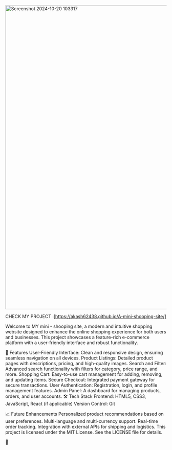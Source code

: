 <img width="951" alt="Screenshot 2024-10-20 103317" src="https://github.com/user-attachments/assets/b7c24dfa-949e-4344-91d6-69dae9635820">





CHECK MY PROJECT :[https://akash62438.github.io/A-mini-shooping-site/]


Welcome to MY mini - shooping site, a modern and intuitive shopping website designed to enhance the online shopping experience for both users and businesses. This project showcases a feature-rich e-commerce platform with a user-friendly interface and robust functionality.

🌟 Features
User-Friendly Interface: Clean and responsive design, ensuring seamless navigation on all devices.
Product Listings: Detailed product pages with descriptions, pricing, and high-quality images.
Search and Filter: Advanced search functionality with filters for category, price range, and more.
Shopping Cart: Easy-to-use cart management for adding, removing, and updating items.
Secure Checkout: Integrated payment gateway for secure transactions.
User Authentication: Registration, login, and profile management features.
Admin Panel: A dashboard for managing products, orders, and user accounts.
🛠️ Tech Stack
Frontend: HTML5, CSS3, JavaScript, React (if applicable)
Version Control: Git




📈 Future Enhancements
Personalized product recommendations based on user preferences.
Multi-language and multi-currency support.
Real-time order tracking.
Integration with external APIs for shipping and logistics.
This project is licensed under the MIT License. See the LICENSE file for details.

🤝 
